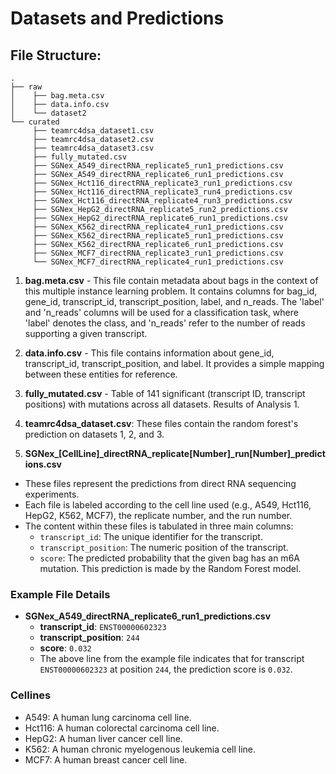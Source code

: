 # Datasets and Predictions

## File Structure:
```
.
├── raw
│    ├── bag.meta.csv
│    ├── data.info.csv
│    └── dataset2
└── curated
     ├── teamrc4dsa_dataset1.csv
     ├── teamrc4dsa_dataset2.csv
     ├── teamrc4dsa_dataset3.csv
     ├── fully_mutated.csv
     ├── SGNex_A549_directRNA_replicate5_run1_predictions.csv
     ├── SGNex_A549_directRNA_replicate6_run1_predictions.csv
     ├── SGNex_Hct116_directRNA_replicate3_run1_predictions.csv
     ├── SGNex_Hct116_directRNA_replicate3_run4_predictions.csv
     ├── SGNex_Hct116_directRNA_replicate4_run3_predictions.csv
     ├── SGNex_HepG2_directRNA_replicate5_run2_predictions.csv
     ├── SGNex_HepG2_directRNA_replicate6_run1_predictions.csv
     ├── SGNex_K562_directRNA_replicate4_run1_predictions.csv
     ├── SGNex_K562_directRNA_replicate5_run1_predictions.csv
     ├── SGNex_K562_directRNA_replicate6_run1_predictions.csv
     ├── SGNex_MCF7_directRNA_replicate3_run1_predictions.csv
     └── SGNex_MCF7_directRNA_replicate4_run1_predictions.csv
```


1. **bag.meta.csv** - This file contain metadata about bags in the context of this multiple instance learning problem. It contains columns for bag_id, gene_id, transcript_id, transcript_position, label, and n_reads. The 'label' and 'n_reads' columns will be used for a classification task, where 'label' denotes the class, and 'n_reads' refer to the number of reads supporting a given transcript.

2. **data.info.csv** - This file contains information about gene_id, transcript_id, transcript_position, and label. It provides a simple mapping between these entities for reference.

3. **fully_mutated.csv** - Table of 141 significant (transcript ID, transcript positions) with mutations across all datasets. Results of Analysis 1.

4. **teamrc4dsa_dataset.csv**: These files contain the random forest's prediction on datasets 1, 2, and 3.

5. **SGNex_[CellLine]_directRNA_replicate[Number]_run[Number]_predictions.csv**
  - These files represent the predictions from direct RNA sequencing experiments.
  - Each file is labeled according to the cell line used (e.g., A549, Hct116, HepG2, K562, MCF7), the replicate number, and the run number.
  - The content within these files is tabulated in three main columns:
    - `transcript_id`: The unique identifier for the transcript.
    - `transcript_position`: The numeric position of the transcript.
    - `score`: The predicted probability that the given bag has an m6A mutation. This prediction is made by the Random Forest model.

### Example File Details

- **SGNex_A549_directRNA_replicate6_run1_predictions.csv**
  - **transcript_id**: `ENST00000602323`
  - **transcript_position**: `244`
  - **score**: `0.032`
  - The above line from the example file indicates that for transcript `ENST00000602323` at position `244`, the prediction score is `0.032`.

### Cellines
- A549: A human lung carcinoma cell line.
- Hct116: A human colorectal carcinoma cell line.
- HepG2: A human liver cancer cell line.
- K562: A human chronic myelogenous leukemia cell line.
- MCF7: A human breast cancer cell line.

